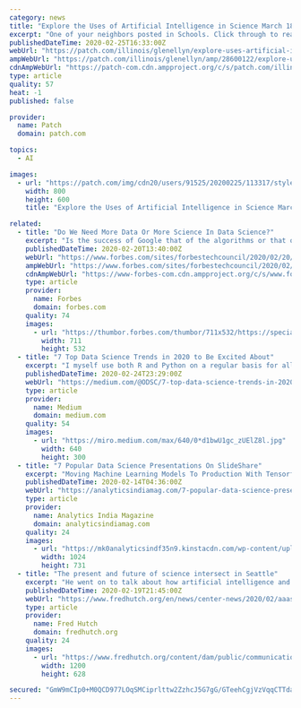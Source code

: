 ```yaml
---
category: news
title: "Explore the Uses of Artificial Intelligence in Science March 18"
excerpt: "One of your neighbors posted in Schools. Click through to read what they have to say. (The views expressed in this post are the author’s own.)"
publishedDateTime: 2020-02-25T16:33:00Z
webUrl: "https://patch.com/illinois/glenellyn/explore-uses-artificial-intelligence-science-march-18"
ampWebUrl: "https://patch.com/illinois/glenellyn/amp/28600122/explore-uses-artificial-intelligence-science-march-18"
cdnAmpWebUrl: "https://patch-com.cdn.ampproject.org/c/s/patch.com/illinois/glenellyn/amp/28600122/explore-uses-artificial-intelligence-science-march-18"
type: article
quality: 57
heat: -1
published: false

provider:
  name: Patch
  domain: patch.com

topics:
  - AI

images:
  - url: "https://patch.com/img/cdn20/users/91525/20200225/113317/styles/patch_image/public/prasannabalaprakash-web___25113249095.jpg?width=984"
    width: 800
    height: 600
    title: "Explore the Uses of Artificial Intelligence in Science March 18"

related:
  - title: "Do We Need More Data Or More Science In Data Science?"
    excerpt: "Is the success of Google that of the algorithms or that of data? Today’s fascination with artificial intelligence (AI) reflects both our appetite for data and our excitement about the new opportunities in machine learning."
    publishedDateTime: 2020-02-20T13:40:00Z
    webUrl: "https://www.forbes.com/sites/forbestechcouncil/2020/02/20/do-we-need-more-data-or-more-science-in-data-science/"
    ampWebUrl: "https://www.forbes.com/sites/forbestechcouncil/2020/02/20/do-we-need-more-data-or-more-science-in-data-science/amp/"
    cdnAmpWebUrl: "https://www-forbes-com.cdn.ampproject.org/c/s/www.forbes.com/sites/forbestechcouncil/2020/02/20/do-we-need-more-data-or-more-science-in-data-science/amp/"
    type: article
    provider:
      name: Forbes
      domain: forbes.com
    quality: 74
    images:
      - url: "https://thumbor.forbes.com/thumbor/711x532/https://specials-images.forbesimg.com/dam/imageserve/954077270/960x0.jpg?fit=scale"
        width: 711
        height: 532
  - title: "7 Top Data Science Trends in 2020 to Be Excited About"
    excerpt: "I myself use both R and Python on a regular basis for all my data science endeavors. Quid futurum sit! In January and again in April of 2019 I wrote articles touching on the upswing of interest in automated machine learning (AutoML) tools. At the time, I reported on 23 vendors offering such products. I kept adding to the list throughout 2019 ..."
    publishedDateTime: 2020-02-24T23:29:00Z
    webUrl: "https://medium.com/@ODSC/7-top-data-science-trends-in-2020-to-be-excited-about-cde84c9d0710"
    type: article
    provider:
      name: Medium
      domain: medium.com
    quality: 54
    images:
      - url: "https://miro.medium.com/max/640/0*d1bwU1gc_zUElZ8l.jpg"
        width: 640
        height: 300
  - title: "7 Popular Data Science Presentations On SlideShare"
    excerpt: "Moving Machine Learning Models To Production With Tensorflow Extended Moving Your Machine Learning Models to Production with TensorFlow Extended from Jonathan Mugan In Moving Machine Learning To Production With Tensorflow Extended, one can learn how to move their ML models to production with TensorFlow Extended (TFX) — an end-to-end platform ..."
    publishedDateTime: 2020-02-14T04:36:00Z
    webUrl: "https://analyticsindiamag.com/7-popular-data-science-presentations-on-slideshare/"
    type: article
    provider:
      name: Analytics India Magazine
      domain: analyticsindiamag.com
    quality: 24
    images:
      - url: "https://mk0analyticsindf35n9.kinstacdn.com/wp-content/uploads/2020/02/Data-Science-Presentation-1024x731.jpg"
        width: 1024
        height: 731
  - title: "The present and future of science intersect in Seattle"
    excerpt: "He went on to talk about how artificial intelligence and gene therapy can also give us key insights into new diseases. The Fred Hutch News Service team also took advantage of the meeting being nearby and attended. Here are their observations and insights from AAAS. During the AAAS conference, infectious disease experts signaled their ..."
    publishedDateTime: 2020-02-19T21:45:00Z
    webUrl: "https://www.fredhutch.org/en/news/center-news/2020/02/aaas-annual-meeting-seattle.html"
    type: article
    provider:
      name: Fred Hutch
      domain: fredhutch.org
    quality: 24
    images:
      - url: "https://www.fredhutch.org/content/dam/public/communications/Photo/2020/02-february/200219/social_AAAS_press_breakfast.jpg"
        width: 1200
        height: 628

secured: "GmW9mCIp0+M0QCD977LOqSMCiprlttw2ZzhcJ5G7gG/GTeehCgjVzVqqCTTdaBl57qK8yp0pEZIOaUwbx9283Jy80+Cq27Szaq+X9UxXPO9oVUto0PqxyFlnKu0fUtSPAAtDmFqsSix5nIyMfvdlHAxpDw5dy0pDsH6Zh4wd3sTsKHCZ5xmZNlX+1fCuNqZ8940az5oLMp306KbyxvZxOC5JlNVtnOB1N6x84aRhXERkfL96KA8Fx54CFh6NC33xFghT2XJRyt5RWC6TY+hPf+s9Gc6aiJ0MKx0tVu4Xue4RqQwSS8xz2E2SKQV/tUXR;IhvqYMu/obv/3OFFLEtyfg=="
---
```


